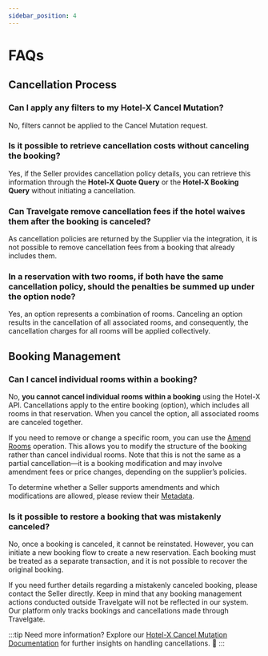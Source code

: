 ```yaml
---
sidebar_position: 4
---
```


# FAQs

## Cancellation Process

### Can I apply any filters to my Hotel-X Cancel Mutation?
No, filters cannot be applied to the Cancel Mutation request.

### Is it possible to retrieve cancellation costs without canceling the booking?
Yes, if the Seller provides cancellation policy details, you can retrieve this information through the **Hotel-X Quote Query** or the **Hotel-X Booking Query** without initiating a cancellation.

### Can Travelgate remove cancellation fees if the hotel waives them after the booking is canceled?
As cancellation policies are returned by the Supplier via the integration, it is not possible to remove cancellation fees from a booking that already includes them.

### In a reservation with two rooms, if both have the same cancellation policy, should the penalties be summed up under the option node?  
Yes, an option represents a combination of rooms. Canceling an option results in the cancellation of all associated rooms, and consequently, the cancellation charges for all rooms will be applied collectively.

## Booking Management

### Can I cancel individual rooms within a booking?
No, **you cannot cancel individual rooms within a booking** using the Hotel-X API. Cancellations apply to the entire booking (option), which includes all rooms in that reservation. When you cancel the option, all associated rooms are canceled together.

If you need to remove or change a specific room, you can use the [Amend Rooms](/docs/apis/for-buyers/hotel-x-pull-buyers-api/booking-management/amendments/amend-rooms) operation. This allows you to modify the structure of the booking rather than cancel individual rooms. Note that this is not the same as a partial cancellation—it is a booking modification and may involve amendment fees or price changes, depending on the supplier’s policies.

To determine whether a Seller supports amendments and which modifications are allowed, please review their [Metadata](/docs/apis/for-buyers/hotel-x-pull-buyers-api/content/metadata).

### Is it possible to restore a booking that was mistakenly canceled?
No, once a booking is canceled, it cannot be reinstated. However, you can initiate a new booking flow to create a new reservation. Each booking must be treated as a separate transaction, and it is not possible to recover the original booking.

If you need further details regarding a mistakenly canceled booking, please contact the Seller directly. Keep in mind that any booking management actions conducted outside Travelgate will not be reflected in our system. Our platform only tracks bookings and cancellations made through Travelgate.

:::tip Need more information?
Explore our [Hotel-X Cancel Mutation Documentation](/docs/apis/for-buyers/hotel-x-pull-buyers-api/booking-management/cancel) for further insights on handling cancellations. 🚀
:::
